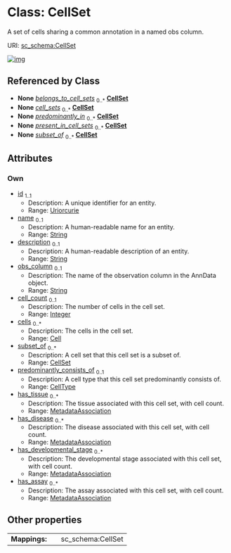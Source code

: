 
# Class: CellSet

A set of cells sharing a common annotation in a named obs column.

URI: [sc_schema:CellSet](https://w3id.org/single-cell-schema/CellSet)


[![img](https://yuml.me/diagram/nofunky;dir:TB/class/[MetadataAssociation],[CellType],[MetadataAssociation]<has_assay%200..*-++[CellSet&#124;id:uriorcurie;name:string%20%3F;description:string%20%3F;obs_column:string%20%3F;cell_count:integer%20%3F],[MetadataAssociation]<has_developmental_stage%200..*-++[CellSet],[MetadataAssociation]<has_disease%200..*-++[CellSet],[MetadataAssociation]<has_tissue%200..*-++[CellSet],[CellType]<predominantly_consists_of%200..1-%20[CellSet],[CellSet]<subset_of%200..*-%20[CellSet],[Cell]<cells%200..*-++[CellSet],[Cell]-%20belongs_to_cell_sets%200..*>[CellSet],[Dataset]-%20cell_sets%200..*>[CellSet],[CellType]-%20predominantly_in%200..*>[CellSet],[Tissue]-%20present_in_cell_sets%200..*>[CellSet],[Disease]-%20present_in_cell_sets%200..*>[CellSet],[DevelopmentalStage]-%20present_in_cell_sets%200..*>[CellSet],[Assay]-%20present_in_cell_sets%200..*>[CellSet],[Tissue],[Disease],[DevelopmentalStage],[Dataset],[Cell],[Assay])](https://yuml.me/diagram/nofunky;dir:TB/class/[MetadataAssociation],[CellType],[MetadataAssociation]<has_assay%200..*-++[CellSet&#124;id:uriorcurie;name:string%20%3F;description:string%20%3F;obs_column:string%20%3F;cell_count:integer%20%3F],[MetadataAssociation]<has_developmental_stage%200..*-++[CellSet],[MetadataAssociation]<has_disease%200..*-++[CellSet],[MetadataAssociation]<has_tissue%200..*-++[CellSet],[CellType]<predominantly_consists_of%200..1-%20[CellSet],[CellSet]<subset_of%200..*-%20[CellSet],[Cell]<cells%200..*-++[CellSet],[Cell]-%20belongs_to_cell_sets%200..*>[CellSet],[Dataset]-%20cell_sets%200..*>[CellSet],[CellType]-%20predominantly_in%200..*>[CellSet],[Tissue]-%20present_in_cell_sets%200..*>[CellSet],[Disease]-%20present_in_cell_sets%200..*>[CellSet],[DevelopmentalStage]-%20present_in_cell_sets%200..*>[CellSet],[Assay]-%20present_in_cell_sets%200..*>[CellSet],[Tissue],[Disease],[DevelopmentalStage],[Dataset],[Cell],[Assay])

## Referenced by Class

 *  **None** *[belongs_to_cell_sets](belongs_to_cell_sets.md)*  <sub>0..\*</sub>  **[CellSet](CellSet.md)**
 *  **None** *[cell_sets](cell_sets.md)*  <sub>0..\*</sub>  **[CellSet](CellSet.md)**
 *  **None** *[predominantly_in](predominantly_in.md)*  <sub>0..\*</sub>  **[CellSet](CellSet.md)**
 *  **None** *[present_in_cell_sets](present_in_cell_sets.md)*  <sub>0..\*</sub>  **[CellSet](CellSet.md)**
 *  **None** *[subset_of](subset_of.md)*  <sub>0..\*</sub>  **[CellSet](CellSet.md)**

## Attributes


### Own

 * [id](id.md)  <sub>1..1</sub>
     * Description: A unique identifier for an entity.
     * Range: [Uriorcurie](types/Uriorcurie.md)
 * [name](name.md)  <sub>0..1</sub>
     * Description: A human-readable name for an entity.
     * Range: [String](types/String.md)
 * [description](description.md)  <sub>0..1</sub>
     * Description: A human-readable description of an entity.
     * Range: [String](types/String.md)
 * [obs_column](obs_column.md)  <sub>0..1</sub>
     * Description: The name of the observation column in the AnnData object.
     * Range: [String](types/String.md)
 * [cell_count](cell_count.md)  <sub>0..1</sub>
     * Description: The number of cells in the cell set.
     * Range: [Integer](types/Integer.md)
 * [cells](cells.md)  <sub>0..\*</sub>
     * Description: The cells in the cell set.
     * Range: [Cell](Cell.md)
 * [subset_of](subset_of.md)  <sub>0..\*</sub>
     * Description: A cell set that this cell set is a subset of.
     * Range: [CellSet](CellSet.md)
 * [predominantly_consists_of](predominantly_consists_of.md)  <sub>0..1</sub>
     * Description: A cell type that this cell set predominantly consists of.
     * Range: [CellType](CellType.md)
 * [has_tissue](has_tissue.md)  <sub>0..\*</sub>
     * Description: The tissue associated with this cell set, with cell count.
     * Range: [MetadataAssociation](MetadataAssociation.md)
 * [has_disease](has_disease.md)  <sub>0..\*</sub>
     * Description: The disease associated with this cell set, with cell count.
     * Range: [MetadataAssociation](MetadataAssociation.md)
 * [has_developmental_stage](has_developmental_stage.md)  <sub>0..\*</sub>
     * Description: The developmental stage associated with this cell set, with cell count.
     * Range: [MetadataAssociation](MetadataAssociation.md)
 * [has_assay](has_assay.md)  <sub>0..\*</sub>
     * Description: The assay associated with this cell set, with cell count.
     * Range: [MetadataAssociation](MetadataAssociation.md)

## Other properties

|  |  |  |
| --- | --- | --- |
| **Mappings:** | | sc_schema:CellSet |
